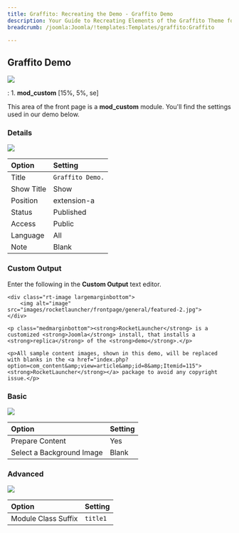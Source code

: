 ```yaml
---
title: Graffito: Recreating the Demo - Graffito Demo
description: Your Guide to Recreating Elements of the Graffito Theme for Joomla
breadcrumb: /joomla:Joomla/!templates:Templates/graffito:Graffito

---
```


Graffito Demo
-----
![][demo]

:   1. **mod_custom** [15%, 5%, se]

This area of the front page is a **mod_custom** module. You'll find the settings used in our demo below.

### Details
![][demo2]

| Option     | Setting          |  
| :--------- | :--------------- |  
| Title      | `Graffito Demo.` |  
| Show Title | Show             |  
| Position   | extension-a      |  
| Status     | Published        |  
| Access     | Public           |  
| Language   | All              |  
| Note       | Blank            |  

### Custom Output
Enter the following in the **Custom Output** text editor.

~~~
<div class="rt-image largemarginbottom">
    <img alt="image" src="images/rocketlauncher/frontpage/general/featured-2.jpg">
</div>

<p class="medmarginbottom"><strong>RocketLauncher</strong> is a customized <strong>Joomla</strong> install, that installs a <strong>replica</strong> of the <strong>demo</strong>.</p>

<p>All sample content images, shown in this demo, will be replaced with blanks in the <a href="index.php?option=com_content&amp;view=article&amp;id=8&amp;Itemid=115"><strong>RocketLauncher</strong></a> package to avoid any copyright issue.</p>
~~~

### Basic
![][demo3]

| Option                    | Setting |  
| :------------------------ | :------ |  
| Prepare Content           | Yes     |  
| Select a Background Image | Blank   |

### Advanced
![][demo4]

| Option              | Setting  |  
| :------------------ | :------- |  
| Module Class Suffix | `title1` |  

[demo]: assets/demo_5.jpeg
[demo2]: assets/graffitodemo_1.jpeg
[demo3]: assets/graffitodemo_2.jpeg
[demo4]: assets/graffitodemo_3.jpeg